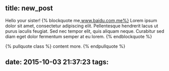 title: new_post
---
Hello your sister!
{% blockquote me,www.baidu.com,me%}
  Lorem ipsum dolor sit amet, consectetur adipiscing elit. Pellentesque hendrerit lacus ut purus iaculis feugiat. Sed nec tempor elit, quis aliquam neque. Curabitur sed diam eget dolor fermentum semper at eu lorem.
{% endblockquote %}

{% pullquote class %}
content more.
{% endpullquote %}

date: 2015-10-03 21:37:23
tags:
---
